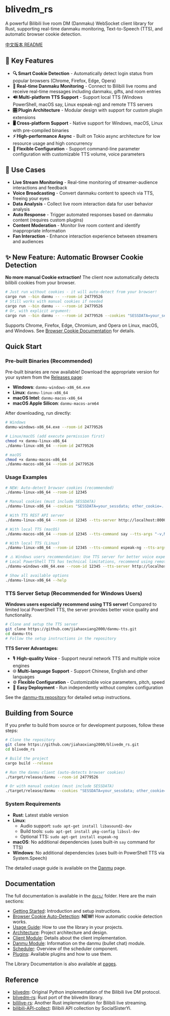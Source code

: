 # blivedm_rs

A powerful Bilibili live room DM (Danmaku) WebSocket client library for Rust, supporting real-time danmaku monitoring, Text-to-Speech (TTS), and automatic browser cookie detection.

[中文版本 README](README.md)

## 🚀 Key Features

- **🔍 Smart Cookie Detection** - Automatically detect login status from popular browsers (Chrome, Firefox, Edge, Opera)
- **💬 Real-time Danmaku Monitoring** - Connect to Bilibili live rooms and receive real-time messages including danmaku, gifts, and room entries
- **🔊 Multi-platform TTS Support** - Support local TTS (Windows PowerShell, macOS say, Linux espeak-ng) and remote TTS servers
- **🎛️ Plugin Architecture** - Modular design with support for custom plugin extensions
- **🖥️ Cross-platform Support** - Native support for Windows, macOS, Linux with pre-compiled binaries
- **⚡ High-performance Async** - Built on Tokio async architecture for low resource usage and high concurrency
- **🔧 Flexible Configuration** - Support command-line parameter configuration with customizable TTS volume, voice parameters

## 🎯 Use Cases

- **Live Stream Monitoring** - Real-time monitoring of streamer-audience interactions and feedback
- **Voice Broadcasting** - Convert danmaku content to speech via TTS, freeing your eyes
- **Data Analysis** - Collect live room interaction data for user behavior analysis
- **Auto Response** - Trigger automated responses based on danmaku content (requires custom plugins)
- **Content Moderation** - Monitor live room content and identify inappropriate information
- **Fan Interaction** - Enhance interaction experience between streamers and audiences

## ✨ New Feature: Automatic Browser Cookie Detection

**No more manual Cookie extraction!** The client now automatically detects bilibili cookies from your browser.

```bash
# Just run without cookies - it will auto-detect from your browser!
cargo run --bin danmu -- --room-id 24779526
# Still works with manual cookies if needed
cargo run --bin danmu -- --room-id 24779526
# Or, with explicit argument:
cargo run --bin danmu -- --room-id 24779526 --cookies "SESSDATA=your_sessdata; other_cookie=..."
```

Supports Chrome, Firefox, Edge, Chromium, and Opera on Linux, macOS, and Windows. See [Browser Cookie Documentation](docs/browser-cookies.md) for details.

## Quick Start

### Pre-built Binaries (Recommended)

Pre-built binaries are now available! Download the appropriate version for your system from the [Releases page](https://github.com/jiahaoxiang2000/blivedm_rs/releases):

- **Windows**: `danmu-windows-x86_64.exe`
- **Linux**: `danmu-linux-x86_64`
- **macOS Intel**: `danmu-macos-x86_64`
- **macOS Apple Silicon**: `danmu-macos-arm64`

After downloading, run directly:

```bash
# Windows
danmu-windows-x86_64.exe --room-id 24779526

# Linux/macOS (add execute permission first)
chmod +x danmu-linux-x86_64
./danmu-linux-x86_64 --room-id 24779526

# macOS
chmod +x danmu-macos-x86_64
./danmu-macos-x86_64 --room-id 24779526
```

### Usage Examples

```bash
# NEW: Auto-detect browser cookies (recommended)
./danmu-linux-x86_64 --room-id 12345

# Manual cookies (must include SESSDATA)
./danmu-linux-x86_64 --cookies "SESSDATA=your_sessdata; other_cookie=..." --room-id 12345

# With TTS REST API server
./danmu-linux-x86_64 --room-id 12345 --tts-server http://localhost:8000 --tts-volume 0.7

# With local TTS (macOS)
./danmu-macos-x86_64 --room-id 12345 --tts-command say --tts-args "-v,Mei-Jia"

# With local TTS (Linux)
./danmu-linux-x86_64 --room-id 12345 --tts-command espeak-ng --tts-args "-v,cmn"

# ⚠️ Windows users recommendation: Use TTS server for better voice experience
# Local PowerShell TTS has technical limitations, recommend using remote TTS server:
./danmu-windows-x86_64.exe --room-id 12345 --tts-server http://localhost:8000

# Show all available options
./danmu-linux-x86_64 --help
```

### TTS Server Setup (Recommended for Windows Users)

**Windows users especially recommend using TTS server!** Compared to limited local PowerShell TTS, the server provides better voice quality and functionality.

```bash
# Clone and setup the TTS server
git clone https://github.com/jiahaoxiang2000/danmu-tts.git
cd danmu-tts
# Follow the setup instructions in the repository
```

**TTS Server Advantages:**
- 🎙️ **High-quality Voice** - Support neural network TTS and multiple voice engines
- 🌐 **Multi-language Support** - Support Chinese, English and other languages
- ⚙️ **Flexible Configuration** - Customizable voice parameters, pitch, speed
- 🔧 **Easy Deployment** - Run independently without complex configuration

See the [danmu-tts repository](https://github.com/jiahaoxiang2000/danmu-tts) for detailed setup instructions.

## Building from Source

If you prefer to build from source or for development purposes, follow these steps:

```bash
# Clone the repository
git clone https://github.com/jiahaoxiang2000/blivedm_rs.git
cd blivedm_rs

# Build the project
cargo build --release

# Run the danmu client (auto-detects browser cookies)
./target/release/danmu --room-id 24779526

# Or with manual cookies (must include SESSDATA)
./target/release/danmu --cookies "SESSDATA=your_sessdata; other_cookie=..." --room-id 24779526
```

### System Requirements

- **Rust**: Latest stable version
- **Linux**: 
  - Audio support: `sudo apt-get install libasound2-dev`
  - Build tools: `sudo apt-get install pkg-config libssl-dev`
  - Optional TTS: `sudo apt-get install espeak-ng`
- **macOS**: No additional dependencies (uses built-in `say` command for TTS)
- **Windows**: No additional dependencies (uses built-in PowerShell TTS via System.Speech)

The detailed usage guide is available on the [Danmu](docs/danmu.md) page.


## Documentation

The full documentation is available in the [`docs/`](docs/) folder. Here are the main sections:

- [Getting Started](docs/README.md): Introduction and setup instructions.
- [Browser Cookie Auto-Detection](docs/browser-cookies.md): **NEW!** How automatic cookie detection works.
- [Usage Guide](docs/usage.md): How to use the library in your projects.
- [Architecture](docs/architecture.md): Project architecture and design.
- [Client Module](docs/client.md): Details about the client implementation.
- [Danmu Module](docs/danmu.md): Information on the danmu (bullet chat) module.
- [Scheduler](docs/scheduler.md): Overview of the scheduler component.
- [Plugins](docs/plugins.md): Available plugins and how to use them.

The Library Documentation is also available at [pages](https://jiahaoxiang2000.github.io/blivedm_rs/).

## Reference

- [blivedm](https://github.com/xfgryujk/blivedm): Original Python implementation of the Bilibili live DM protocol.
- [blivedm-rs](https://github.com/yanglul/blivedm_rs): Rust port of the blivedm library.
- [bililive-rs](https://github.com/LightQuantumArchive/bililive-rs): Another Rust implementation for Bilibili live streaming.
- [bilibili-API-collect](https://github.com/SocialSisterYi/bilibili-API-collect): Bilibili API collection by SocialSisterYi.